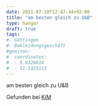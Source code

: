 ```yaml
---
date: 2021-07-18T12:47:44+02:00
title: "am besten gleich zu U&B"
type: hanger
draft: true
tags:
#- Göttingen
#- Bekleidungsgeschäft
#geojson:
#  coordinates:
#  - 9.9320614
#  - 51.5323115
---
```


am besten gleich zu U&B

<div class="source">Gefunden bei <a href="https://www.neue-arbeit-brockensammlung.de/geschaefte/zweigstelle-kim/">KiM</a></div>
